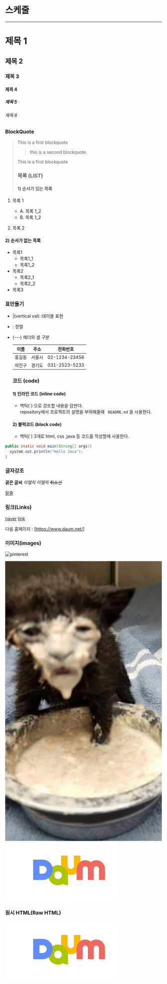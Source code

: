 # 스케줄

---

# 제목 1

## 제목 2

### 제목 3

#### 제목 4

##### 제목 5

###### 제목 6

### BlockQuote

> This is a first blockquote
>
> > this is a second blockquote
>
> This is a first blockquote
>
> ### 목록 (LIST)
>
> #### 1) 순서가 있는 목록

1.  목록 1

    - A. 목록 1_2
    - B. 목록 1_2

2.  목록 2

#### 2) 순서가 없는 목록

- 목록1
  - 목록1_1
  - 목록1_2
- 목록2
  - 목록2_1
  - 목록2_2
- 목록3

### 표만들기

- |(vertical val) :테이블 표현
- : 정렬
- (---) 헤더와 셀 구분

  |  이름  |  주소  |   전화번호    |
  | :----: | :----: | :-----------: |
  | 홍길동 | 서울시 | 02-1234-23456 |
  | 여진구 | 경기도 | 031-2523-5233 |

  ### 코드 (code)

  #### 1) 인라인 코드 (inline code)

  - 백틱(\`) 으로 강조할 내용을 감싼다.  
    repository에서 프로젝트의 설명을 부여해줄때 ` README.md` 을 사용한다.

  #### 2) 블럭코드 (block code)

  - 백틱(`) 3개로 html, css ,java 등 코드를 작성할때 사용한다.

```java
public static void main(String[] args){
  system.out.println("Hello Java");
}
```

### 글자강조

**굵은 글씨**
_이텔릭_
_이텔릭_
~~취소선~~

<u>밑줄</u>

### 링크(Links)

[naver](https://www.naver.com/)
[link](a.txt)

다음 홈페이지 : [https://www.daum.net/]

### 이미지(images)

![pinterest](https://i.pinimg.com/564x/f5/d1/f7/f5d1f75fba424336919edc2f66179991.jpg)

![box](images/mobile.jpg)
[![daum](images/daum.png)](https://www.daum.net/)

### 원시 HTML(Raw HTML)

<img src = 'images/daum.png'>
